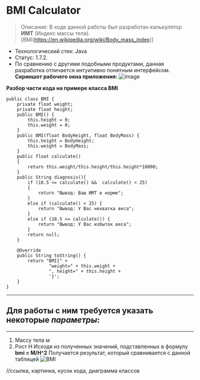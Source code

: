 # BMI  Calculator
>  Описание: В ходе данной работы был разработан калькулятор **ИМТ** (Индекс массы тела).[BMI(https://en.wikipedia.org/wiki/Body_mass_index)]
- Технологический стек: Java
- Статус: 1.7.2.
- По сравнению с другими подобными продуктами, данная разработка отличается интуитивно понятным интерфейсом.
  **Скриншот рабочего окна приложения:**
![image](https://github.com/Brodyaga44/Task1/assets/145764043/f684ff0a-41f3-4832-aec4-e30ef2744741)

**Разбор части кода на примере класса BMI**
```
public class BMI {
    private float weight;
    private float height;
    public BMI() {
        this.height = 0;
        this.weight = 0;
    }
    public BMI(float BodyHeight, float BodyMass) {
        this.height = BodyHeight;
        this.weight = BodyMass;
    }
    public float calculate()
    {
        return this.weight/this.height/this.height*10000;
    }
    public String diagnosis(){
        if (18.5 <= calculate() &&  calculate() < 25)
        {
            return "Вывод: Ваш ИМТ в норме";
        }
        else if (calculate() < 25) {
            return "Вывод: У Вас нехватка веса";
        }
        else if (18.5 <= calculate()) {
            return "Вывод: У Вас избыток веса";
        }
        return null;
    }

    @Override
    public String toString() {
        return "BMI{" +
                "weight=" + this.weight +
                ", height=" + this.height +
                '}';
    }
}
```
------------------------
## Для работы с ним требуется указать некоторые *параметры*:
------------------------
1. Массу тела м
2. Рост H
Исходя из полученных значений, подставленных в формулу **bmi = M/H^2**
Получается результат, который сравнивается с данной таблицей
![BMI](https://fizkultura-fgos.ru/wp-content/uploads/0/4/6/0466c04ae9068a1154f5e89d80bf3968.png)

//ссылка, картинка, кусок кода, диаграмма классов
